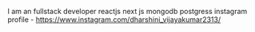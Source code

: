 I am an fullstack developer 
reactjs
next js 
mongodb
postgress
instagram profile - https://www.instagram.com/dharshini_vijayakumar2313/
